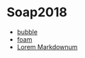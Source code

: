 # Soap2018

- [bubble](bubble.md)
- [foam](foam.md)
- [Lorem Markdownum](https://jaspervdj.be/lorem-markdownum/)
